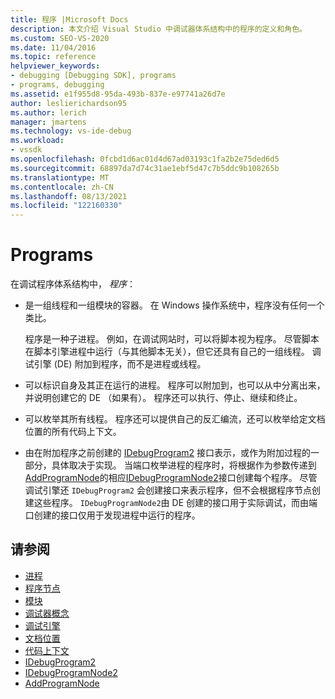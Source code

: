 ```yaml
---
title: 程序 |Microsoft Docs
description: 本文介绍 Visual Studio 中调试器体系结构中的程序的定义和角色。
ms.custom: SEO-VS-2020
ms.date: 11/04/2016
ms.topic: reference
helpviewer_keywords:
- debugging [Debugging SDK], programs
- programs, debugging
ms.assetid: e1f955d8-95da-493b-837e-e97741a26d7e
author: leslierichardson95
ms.author: lerich
manager: jmartens
ms.technology: vs-ide-debug
ms.workload:
- vssdk
ms.openlocfilehash: 0fcbd1d6ac01d4d67ad03193c1fa2b2e75ded6d5
ms.sourcegitcommit: 68897da7d74c31ae1ebf5d47c7b5ddc9b108265b
ms.translationtype: MT
ms.contentlocale: zh-CN
ms.lasthandoff: 08/13/2021
ms.locfileid: "122160330"
---
```

# <a name="programs"></a>Programs
在调试程序体系结构中， *程序*：

- 是一组线程和一组模块的容器。 在 Windows 操作系统中，程序没有任何一个类比。

     程序是一种子进程。 例如，在调试网站时，可以将脚本视为程序。 尽管脚本在脚本引擎进程中运行（与其他脚本无关），但它还具有自己的一组线程。 调试引擎 (DE) 附加到程序，而不是进程或线程。

- 可以标识自身及其正在运行的进程。 程序可以附加到，也可以从中分离出来，并说明创建它的 DE （如果有）。 程序还可以执行、停止、继续和终止。

- 可以枚举其所有线程。 程序还可以提供自己的反汇编流，还可以枚举给定文档位置的所有代码上下文。

- 由在附加程序之前创建的 [IDebugProgram2](../../extensibility/debugger/reference/idebugprogram2.md) 接口表示，或作为附加过程的一部分，具体取决于实现。 当端口枚举进程的程序时，将根据作为参数传递到[AddProgramNode](../../extensibility/debugger/reference/idebugportnotify2-addprogramnode.md)的相应[IDebugProgramNode2](../../extensibility/debugger/reference/idebugprogramnode2.md)接口创建每个程序。 尽管调试引擎还 `IDebugProgram2` 会创建接口来表示程序，但不会根据程序节点创建这些程序。 `IDebugProgramNode2`由 DE 创建的接口用于实际调试，而由端口创建的接口仅用于发现进程中运行的程序。

## <a name="see-also"></a>请参阅
- [进程](../../extensibility/debugger/processes.md)
- [程序节点](../../extensibility/debugger/program-nodes.md)
- [模块](../../extensibility/debugger/modules.md)
- [调试器概念](../../extensibility/debugger/debugger-concepts.md)
- [调试引擎](../../extensibility/debugger/debug-engine.md)
- [文档位置](../../extensibility/debugger/document-position.md)
- [代码上下文](../../extensibility/debugger/code-context.md)
- [IDebugProgram2](../../extensibility/debugger/reference/idebugprogram2.md)
- [IDebugProgramNode2](../../extensibility/debugger/reference/idebugprogramnode2.md)
- [AddProgramNode](../../extensibility/debugger/reference/idebugportnotify2-addprogramnode.md)
